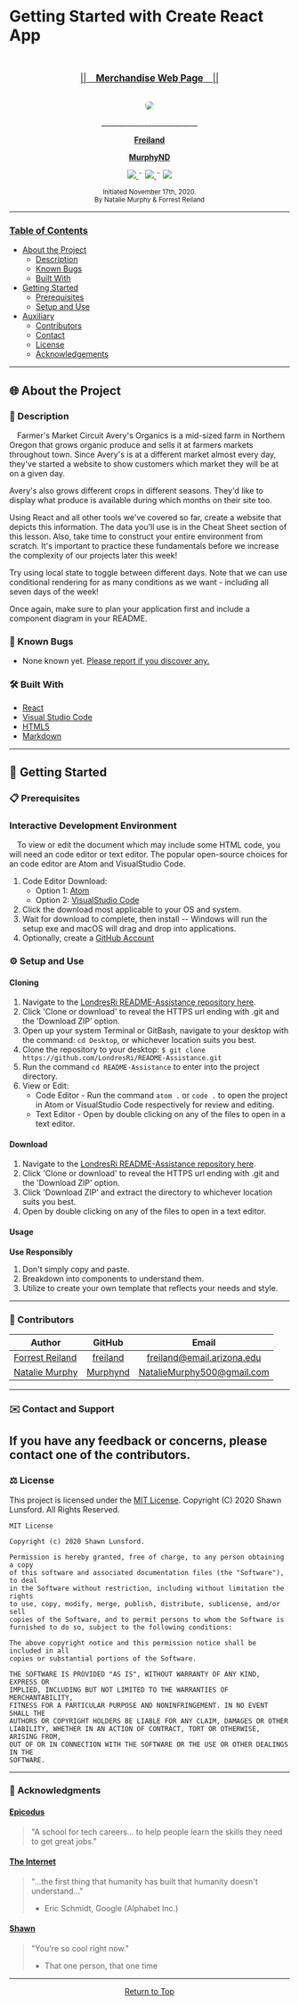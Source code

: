 # Getting Started with Create React App

<br>
<p align="center">
  <u><big>||&emsp;<b><u>Merchandise Web Page</u></b>&emsp;||</big></u>
</p>
<p align="center">
    <!-- Project Avatar/Logo -->
    <br>
    <a href="https://github.com/freiland">
        <img style="border-radius: 100%" src="https://cdn3.vectorstock.com/i/1000x1000/86/42/webstore-icon-from-business-bicolor-set-vector-5318642.jpg">
    </a>
    <p align="center">
      ___________________________
    </p>
    <!-- GitHub Link -->
    <p align="center">
        <a href="https://github.com/freiland">
            <strong>Freiland</strong>
        </a>
    </p>
    <p align="center">
        <a href="https://github.com/murphynd">
            <strong>MurphyND</strong>
        </a>
    </p>
    <!-- Project Shields -->
    <p align="center">
        <a href="https://github.com/LondresRi/README-Assistance/issues">
            <img src="https://img.shields.io/github/issues/LondresRi/README-Assistance?style=plastic">
        </a>
        ¨
        <a href="https://github.com/LondresRi/Best-ReadMe-Template/blob/master/LICENSE.txt">
            <img src="https://img.shields.io/github/license/LondresRi/README-Assistance?color=orange&style=plastic">
        </a>
        ¨
        <a href="https://linkedin.com/in/nataliedoraismurphy">
            <img src="https://img.shields.io/badge/-LinkedIn-black.svg?style=plastic&logo=linkedin&colorB=2867B2">
        </a>
    </p>    
</p>

<p align="center">
  <small>Initiated November 17th, 2020.</small>
  <br>
  <small>By Natalie Murphy & Forrest Reiland</small>
</p>

------------------------------
### <u>Table of Contents</u>
* <a href="#🌐-about-the-project">About the Project</a>
    * <a href="#📖-description">Description</a>
    * <a href="#🦠-known-bugs">Known Bugs</a>
    * <a href="#🛠-built-with">Built With</a>
* <a href="#🏁-getting-started">Getting Started</a>
    * <a href="#📋-prerequisites">Prerequisites</a>
    * <a href="#⚙️-setup-and-use">Setup and Use</a>
* <a href="#🤝-contributors">Auxiliary</a>
    * <a href="#🤝-contributors">Contributors</a>
    * <a href="#✉️-contact-and-support">Contact</a>
    * <a href="#⚖️-license">License</a>
    * <a href="#🌟-acknowledgements">Acknowledgements</a>
    
------------------------------

## 🌐 About the Project

### 📖 Description
&emsp;Farmer's Market Circuit
Avery's Organics is a mid-sized farm in Northern Oregon that grows organic produce and sells it at farmers markets throughout town. Since Avery's is at a different market almost every day, they've started a website to show customers which market they will be at on a given day.

Avery's also grows different crops in different seasons. They'd like to display what produce is available during which months on their site too.

Using React and all other tools we've covered so far, create a website that depicts this information. The data you'll use is in the Cheat Sheet section of this lesson. Also, take time to construct your entire environment from scratch. It's important to practice these fundamentals before we increase the complexity of our projects later this week!

Try using local state to toggle between different days. Note that we can use conditional rendering for as many conditions as we want - including all seven days of the week!

Once again, make sure to plan your application first and include a component diagram in your README.

### 🦠 Known Bugs

* None known yet. <a href="https://github.com/LondresRi/README-Assistance/issues">Please report if you discover any.</a>

### 🛠 Built With
* [React](https://reactjs.org/)
* [Visual Studio Code](https://code.visualstudio.com/)
* [HTML5](https://html.com/html5/)
* [Markdown](https://daringfireball.net/projects/markdown/)

------------------------------

## 🏁 Getting Started

### 📋 Prerequisites

### Interactive Development Environment

  &emsp;To view or edit the document which may include some HTML code, you will need an code editor or text editor. The popular open-source choices for an code editor are Atom and VisualStudio Code.

  1) Code Editor Download:
     * Option 1: [Atom](https://nodejs.org/en/)
     * Option 2: [VisualStudio Code](https://www.npmjs.com/)
  2) Click the download most applicable to your OS and system.
  3) Wait for download to complete, then install -- Windows will run the setup exe and macOS will drag and drop into applications.
  4) Optionally, create a [GitHub Account](https://github.com)

### ⚙️ Setup and Use

  #### Cloning

  1) Navigate to the [LondresRi README-Assistance repository here](https://github.com/LondresRi/README-Assistance).
  2) Click 'Clone or download' to reveal the HTTPS url ending with .git and the 'Download ZIP' option.
  3) Open up your system Terminal or GitBash, navigate to your desktop with the command: `cd Desktop`, or whichever location suits you best.
  4) Clone the repository to your desktop: `$ git clone https://github.com/LondresRi/README-Assistance.git`
  5) Run the command `cd README-Assistance` to enter into the project directory.
  6) View or Edit:
      * Code Editor - Run the command `atom .` or `code .` to open the project in Atom or VisualStudio Code respectively for review and editing.
      * Text Editor - Open by double clicking on any of the files to open in a text editor.

  #### Download

  1) Navigate to the [LondresRi README-Assistance repository here](https://github.com/LondresRi/README-Assistance).
  2) Click 'Clone or download' to reveal the HTTPS url ending with .git and the 'Download ZIP' option.
  3) Click 'Download ZIP' and extract the directory to whichever location suits you best.
  4) Open by double clicking on any of the files to open in a text editor.

  #### Usage
  **Use Responsibly**
  1) Don't simply copy and paste.
  2) Breakdown into components to understand them.
  3) Utilize to create your own template that reflects your needs and style.

------------------------------

### 🤝 Contributors

| Author | GitHub | Email |
|--------|:------:|:-----:|
| [Forrest Reiland](https://linkedin.com/in/freiland) | [freiland](https://github.com/freiland) |  [freiland@email.arizona.edu](mailto:nataliemurphy500@gmail.com) |
| [Natalie Murphy](https://linkedin.com/in/murphynd) | [Murphynd](https://github.com/Murphynd) |  [NatalieMurphy500@gmail.com](mailto:nataliemurphy500@gmail.com) |

------------------------------

### ✉️ Contact and Support

If you have any feedback or concerns, please contact one of the contributors.
------------------------------

### ⚖️ License

This project is licensed under the [MIT License](https://opensource.org/licenses/MIT). Copyright (C) 2020 Shawn Lunsford. All Rights Reserved.
```
MIT License

Copyright (c) 2020 Shawn Lunsford.

Permission is hereby granted, free of charge, to any person obtaining a copy
of this software and associated documentation files (the "Software"), to deal
in the Software without restriction, including without limitation the rights
to use, copy, modify, merge, publish, distribute, sublicense, and/or sell
copies of the Software, and to permit persons to whom the Software is
furnished to do so, subject to the following conditions:

The above copyright notice and this permission notice shall be included in all
copies or substantial portions of the Software.

THE SOFTWARE IS PROVIDED "AS IS", WITHOUT WARRANTY OF ANY KIND, EXPRESS OR
IMPLIED, INCLUDING BUT NOT LIMITED TO THE WARRANTIES OF MERCHANTABILITY,
FITNESS FOR A PARTICULAR PURPOSE AND NONINFRINGEMENT. IN NO EVENT SHALL THE
AUTHORS OR COPYRIGHT HOLDERS BE LIABLE FOR ANY CLAIM, DAMAGES OR OTHER
LIABILITY, WHETHER IN AN ACTION OF CONTRACT, TORT OR OTHERWISE, ARISING FROM,
OUT OF OR IN CONNECTION WITH THE SOFTWARE OR THE USE OR OTHER DEALINGS IN THE
SOFTWARE.
```

------------------------------

### 🌟 Acknowledgments

#### [Epicodus](https://www.epicodus.com/)
>"A school for tech careers... to help people learn the skills they need to get great jobs."

#### [The Internet](https://webfoundation.org/)
> "...the first thing that humanity has built that humanity doesn't understand..."
> - Eric Schmidt, Google (Alphabet Inc.)

#### [Shawn](https://github.com/LondresRi)
> "You're so cool right now."
> - That one person, that one time


------------------------------

<center><a href="#">Return to Top</a></center>
